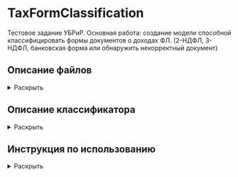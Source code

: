 # TaxFormClassification

Тестовое задание УБРиР.
Основная работа: создание модели способной классифицировать формы документов о доходах ФЛ. (2-НДФЛ, 3-НДФЛ, банковская форма или обнаружить некорректный документ)

## Описание файлов
<details>
  <summary>Раскрыть</summary><br/>
  
  1. 1_SQL_queries.txt - Текстовый документ с SQL запросами к первому заданию
  2. 2_ClassicML_DefaultDet.ipynb - Блокнот с основными шагами по выполнению задания 2.
  3. TaxFormClassificator.py - Скрипт выполняющий классификацию документов.
  4. model - архив с обученной tensorflow моделью, используемой классификатором
  5. requirements.txt - используемые библиотеки
  
  4. test_images - 5 тестовых изображений.
  
</details>

## Описание классификатора
<details>
  <summary>Раскрыть</summary><br/>
  
  Модель
</details>
    
    
## Инструкция по использованию
 <details>
   <summary>Раскрыть</summary><br/>
      
   Так как tesseract выполняет OCR достаточно медленно, обработка одного изображения может занимать до 20 секунд

   ```python
   # Из за особенностей загрузки моделей, необходимо импортировать модуль tensorflow as tf
   import tensorflow as tf
   import TaxFormClassificator
   # Иницируйте классификатор. На этой стадии он загрузит tf модель
   clf = TaxFormClassificator.TaxFormClf()
   # Вызовите метод predict указав папку с изображениями
   predictions = clf.predict('folder_with_images')

   predictions
   >>> {filename_1.jpg: 'НДФЛ2', filename_2.jpg: 'НДФЛ3'}
   ```

   После выполнения метода predict, также сохраняются дополнительные атрибуты

   ```python
   clf.class_names 
   >>> ['2НДФЛ', '3НДФЛ', 'Форма банка', 'Неизвестный документ']
   
   # Предсказанный класс, соответствующий индексу в class_names
   clf.pred_labels
   >>> array([1, 0, 1], dtype=int64)
   
   # 2d array с предсказанными вероятностями. 
   # Трансформируется в pred_labels путем np.argmax(probas, axis=1)
   clf.pred_probas
   # Аналогично, отдельно для CNN и OCR
   clf.cnn_probas
   clf.ocr_probas 
   
   # Лист с проведенными поворотами изображений (0, 90, 180, 270)
   clf.rotations
   >>> [270, 0, 0]
   
   # List с np.array изображениями
   clf.proc_images
   # List с полученными текстами, string
   clf.texts
   # Список имен файлов
   clf.image_names
   >>>

   ```
   Допускается использование классификатора на уже загруженных и обработанных изображениях, 
   полученных методом _load_process_images.
   Результат кода будет идентичен вызову метода predict.

   ```python
   import tensorflow as tf
   import TaxFormClassificator
   clf = TaxFormClassificator.TaxFormClf()

   # Загружаем изображения
   images, img_names = clf.__read_images_from_folder('folder_with_images')
   # Обработка (возможен некорректный поворот)
   proc_imgs = self._preprocess_images(images, img_names)
   # Извлечение текста и исправление поворота
   proc_imgs, texts = self._extract_text_fix_orient(proc_imgs, img_names)
        
   # Классифицируем
   predictions = clf._form_predictions(proc_imgs, texts, img_names)
   ```

</details>
    









